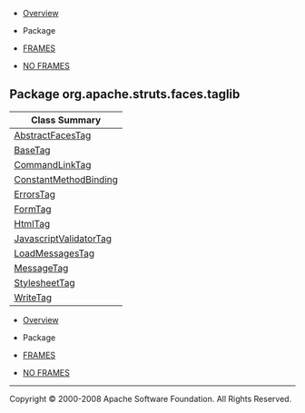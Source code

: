-   [Overview](../../../../../overview-summary.html.md)
-   Package

-   [FRAMES](../../../../../index.html.md)
-   [NO FRAMES](package-summary.html.md)

Package org.apache.struts.faces.taglib
--------------------------------------

| Class Summary                                         |
|-------------------------------------------------------|
| [AbstractFacesTag](AbstractFacesTag.html.md)             |
| [BaseTag](BaseTag.html.md)                               |
| [CommandLinkTag](CommandLinkTag.html.md)                 |
| [ConstantMethodBinding](CommandLinkTag.html.md)          |
| [ErrorsTag](ErrorsTag.html.md)                           |
| [FormTag](FormTag.html.md)                               |
| [HtmlTag](HtmlTag.html.md)                               |
| [JavascriptValidatorTag](JavascriptValidatorTag.html.md) |
| [LoadMessagesTag](LoadMessagesTag.html.md)               |
| [MessageTag](MessageTag.html.md)                         |
| [StylesheetTag](StylesheetTag.html.md)                   |
| [WriteTag](WriteTag.html.md)                             |

-   [Overview](../../../../../overview-summary.html.md)
-   Package

-   [FRAMES](../../../../../index.html.md)
-   [NO FRAMES](package-summary.html.md)

------------------------------------------------------------------------

Copyright © 2000-2008 Apache Software Foundation. All Rights Reserved.
